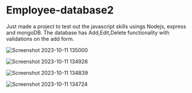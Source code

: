 # Employee-database2
 Just made a project to test out the javascript skills usings Nodejs, express and mongoDB.
 The database has Add,Edit,Delete functionality with validations on the add form.

![Screenshot 2023-10-11 135000](https://github.com/samirstackup/Employee-database2/assets/140374818/b3150eee-409b-4e64-8399-ed2350dcd440)

![Screenshot 2023-10-11 134926](https://github.com/samirstackup/Employee-database2/assets/140374818/3b10aded-e7cc-4174-95d8-20e783a5996a)

![Screenshot 2023-10-11 134839](https://github.com/samirstackup/Employee-database2/assets/140374818/b117cb13-f9dc-4a42-a98b-70f673ebba26)

![Screenshot 2023-10-11 134724](https://github.com/samirstackup/Employee-database2/assets/140374818/031f9925-0d93-4196-97ab-e1cd8dfdf8b7)
